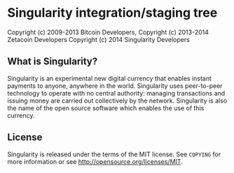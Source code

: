 Singularity integration/staging tree
===================================

Copyright (c) 2009-2013 Bitcoin Developers,
Copyright (c) 2013-2014 Zetacoin Developers
Copyright (c) 2014 Singularity Developers

What is Singularity?
------------------

Singularity is an experimental new digital currency that enables instant payments to
anyone, anywhere in the world. Singularity uses peer-to-peer technology to operate
with no central authority: managing transactions and issuing money are carried
out collectively by the network. Singularity is also the name of the open source
software which enables the use of this currency.

License
-------

Singularity is released under the terms of the MIT license. See `COPYING` for more
information or see http://opensource.org/licenses/MIT.
